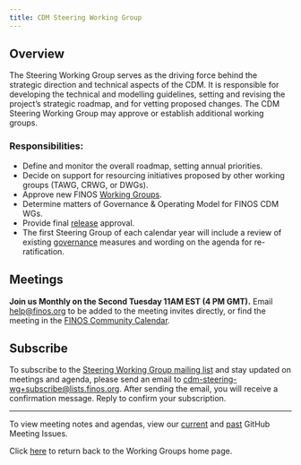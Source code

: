 ```yaml
---
title: CDM Steering Working Group
---
```


## Overview

The Steering Working Group serves as the driving force behind the strategic direction and technical aspects of the CDM. It is responsible for developing the technical and modelling guidelines, setting and revising the project’s strategic roadmap, and for vetting proposed changes. The CDM Steering Working Group may approve or establish additional working groups. 


### Responsibilities:

- Define and monitor the overall roadmap, setting annual priorities.
- Decide on support for resourcing initiatives proposed by other working groups (TAWG, CRWG, or DWGs).
- Approve new FINOS [Working Groups](cdm-org-structure.md).
- Determine matters of Governance & Operating Model for FINOS CDM WGs.
- Provide final [release](maintenance-and-release.md) approval.
- The first Steering Group of each calendar year will include a review of existing [governance](governance.md) measures and wording on the agenda for re-ratification.


## Meetings

**Join us Monthly on the Second Tuesday 11AM EST (4 PM GMT).** Email help@finos.org to be added to the meeting invites directly, or find the meeting in the [FINOS Community Calendar](https://calendar.google.com/calendar/embed?src=finos.org_fac8mo1rfc6ehscg0d80fi8jig%40group.calendar.google.com). 


## Subscribe

To subscribe to the [Steering Working Group mailing list](https://lists.finos.org/g/cdm-steering-wg) and stay updated on meetings and agenda, please send an email to [cdm-steering-wg+subscribe@lists.finos.org](mailto:cdm-steering-wg+subscribe@lists.finos.org). After sending the email, you will receive a confirmation message. Reply to confirm your subscription.

---

To view meeting notes and agendas, view our [current](https://github.com/finos/common-domain-model/issues?q=is%3Aissue+%22CDM+Steering+Working+Group+-+%22+is%3Aopen+) and [past](https://github.com/finos/common-domain-model/issues?q=is%3Aissue+%22CDM+Steering+Working+Group+-+%22+is%3Aclosed) GitHub Meeting Issues. 

Click [here](working-groups.md) to return back to the Working Groups home page.

